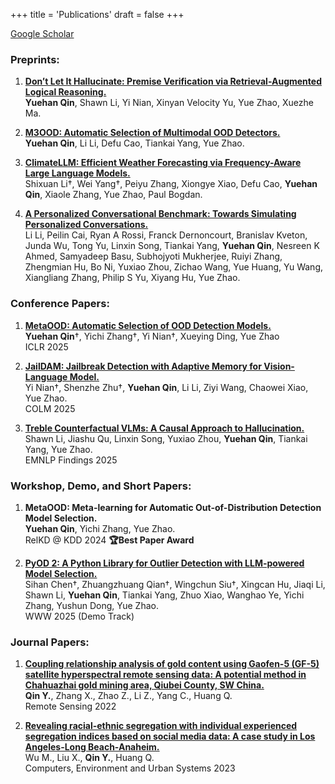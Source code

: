 +++
title = 'Publications'
draft = false
+++

[Google Scholar](https://scholar.google.com/citations?user=byAHud4AAAAJ&hl=en)

### Preprints:
1. [__Don’t Let It Hallucinate: Premise Verification via Retrieval-Augmented Logical Reasoning.__](https://arxiv.org/abs/2504.06438)\
__Yuehan Qin__, Shawn Li, Yi Nian, Xinyan Velocity Yu, Yue Zhao, Xuezhe Ma.

2. [__M3OOD: Automatic Selection of Multimodal OOD Detectors.__](https://arxiv.org/abs/2508.11936) \
__Yuehan Qin__, Li Li, Defu Cao, Tiankai Yang, Yue Zhao.

3. [__ClimateLLM: Efficient Weather Forecasting via Frequency-Aware Large Language Models.__](https://arxiv.org/abs/2502.11059)\
Shixuan Li†, Wei Yang†, Peiyu Zhang, Xiongye Xiao, Defu Cao, __Yuehan Qin__, Xiaole Zhang, Yue Zhao, Paul Bogdan.

4. [__A Personalized Conversational Benchmark: Towards Simulating Personalized Conversations.__](https://arxiv.org/abs/2505.14106) \
Li Li, Peilin Cai, Ryan A Rossi, Franck Dernoncourt, Branislav Kveton, Junda Wu, Tong Yu, Linxin Song, Tiankai Yang, __Yuehan Qin__, Nesreen K Ahmed, Samyadeep Basu, Subhojyoti Mukherjee, Ruiyi Zhang, Zhengmian Hu, Bo Ni, Yuxiao Zhou, Zichao Wang, Yue Huang, Yu Wang, Xiangliang Zhang, Philip S Yu, Xiyang Hu, Yue Zhao.

### Conference Papers:
<!-- ### Preprints -->
1. [__MetaOOD: Automatic Selection of OOD Detection Models.__](http://arxiv.org/abs/2410.03074)\
__Yuehan Qin__†, Yichi Zhang†, Yi Nian†, Xueying Ding, Yue Zhao\
ICLR 2025

2. [__JailDAM: Jailbreak Detection with Adaptive Memory for Vision-Language Model.__](https://arxiv.org/abs/2504.03770)\
Yi Nian†, Shenzhe Zhu†, __Yuehan Qin__, Li Li, Ziyi Wang, Chaowei Xiao, Yue Zhao.\
COLM 2025

3. [__Treble Counterfactual VLMs: A Causal Approach to Hallucination.__](https://arxiv.org/abs/2503.06169)\
Shawn Li, Jiashu Qu, Linxin Song, Yuxiao Zhou, __Yuehan Qin__, Tiankai Yang, Yue Zhao.\
EMNLP Findings 2025

### Workshop, Demo, and Short Papers:
1. __MetaOOD: Meta-learning for Automatic Out-of-Distribution Detection Model Selection.__\
__Yuehan Qin__, Yichi Zhang, Yue Zhao.\
RelKD @ KDD 2024
__🏆Best Paper Award__

2. [__PyOD 2: A Python Library for Outlier Detection with LLM-powered Model Selection.__](https://www.arxiv.org/abs/2412.12154)\
Sihan Chen†, Zhuangzhuang Qian†, Wingchun Siu†, Xingcan Hu, Jiaqi Li, Shawn Li, __Yuehan Qin__, Tiankai Yang, Zhuo Xiao, Wanghao Ye, Yichi Zhang, Yushun Dong, Yue Zhao.\
WWW 2025 (Demo Track)

### Journal Papers:
1. [__Coupling relationship analysis of gold content using Gaofen-5 (GF-5) satellite hyperspectral remote sensing data: A potential method in Chahuazhai gold mining area, Qiubei County, SW China.__](https://doi.org/10.3390/rs14010109)\
 __Qin Y.__, Zhang X., Zhao Z., Li Z., Yang C., Huang Q.\
 Remote Sensing 2022

2. [__Revealing racial-ethnic segregation with individual experienced segregation indices based on social media data: A case study in Los Angeles-Long Beach-Anaheim.__](https://www.sciencedirect.com/science/article/abs/pii/S0198971523000716)\
Wu M., Liu X., __Qin Y.__, Huang Q.\
Computers, Environment and Urban Systems 2023

<!-- ### 2022
- __Qin Y.__, Zhang X., Zhao Z., Li Z., Yang C., Huang Q., 2021. Coupling relationship analysis of gold content using Gaofen-5 (GF-5) satellite hyperspectral remote sensing data: A potential method in Chahuazhai gold mining area, Qiubei County, SW China. _Remote Sensing_. 2022, 14, 109. https://doi.org/10.3390/rs14010109

- Wu M., __Qin Y.__, Huang Q., 2021. People-based Segregation Indices: Measuring Segregation with Individual’s Activity Space and Demographics in U.S. 50 Largest Cities Using Social Media. _The John Odland student paper competition through the Spatial Analysis and Modeling specialty group of the AAG annual meeting_.

- Kiesling K., __Qin Y.__, Wilson P.. Effect of Weight Window Isosurface Geometry Features on Monte Carlo Variance Reduction Performance. _To Be Submitted in 2022_ -->
